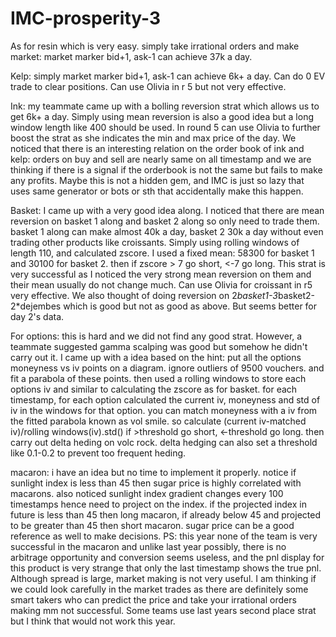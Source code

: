 # IMC-prosperity-3
As for resin which is very easy. simply take irrational orders and make market: market marker bid+1, ask-1 can achieve 37k a day.

Kelp: simply market marker bid+1, ask-1 can achieve 6k+ a day. Can do 0 EV trade to clear positions. Can use Olivia in r 5 but not very effective.

Ink: my teammate came up with a bolling reversion strat which allows us to get 6k+ a day. Simply using mean reversion is also a good idea but a long window length like 400 should be used. In round 5 can use Olivia to further boost the strat as she indicates the min and max price of the day.
We noticed that there is an interesting relation on the order book of ink and kelp: orders on buy and sell are nearly same on all timestamp and we are thinking if there is a signal if the orderbook is not the same but fails to make any profits. Maybe this is not a hidden gem, and IMC is just so lazy that uses same generator or bots or sth that accidentally make this happen.

Basket: I came up with a very good idea along. I noticed that there are mean reversion on basket 1 along and basket 2 along so only need to trade them. basket 1 along can make almost 40k a day, basket 2 30k a day without even trading other products like croissants. Simply using rolling windows of length 110, and calculated zscore. I used a fixed mean: 58300 for basket 1 and 30100 for basket 2. then if zscore > 7 go short, <-7 go long. This strat is very successful as I noticed the very strong mean reversion on them and their mean usually do not change much. Can use Olivia for croissant in r5 very effective. 
We also thought of doing reversion on 2*basket1-3*basket2-2*dejembes which is good but not as good as above. But seems better for day 2's data.

For options: this is hard and we did not find any good strat. However, a teammate suggested gamma scalping was good but somehow he didn't carry out it. I came up with a idea based on the hint: put all the options moneyness vs iv points on a diagram. ignore outliers of 9500 vouchers. and fit a parabola of these points. then used a rolling windows to store each options iv and similar to calculating the zscore as for basket. for each timestamp, for each option calculated the current iv, moneyness and std of iv in the windows for that option. you can match moneyness with a iv from the fitted parabola known as vol smile. so calculate (current iv-matched iv)/rolling windows(iv).std() if >threshold go short, <-threshold go long. then carry out delta heding on volc rock. delta hedging can also set a threshold like 0.1-0.2 to prevent too frequent heding.

macaron: i have an idea but no time to implement it properly. notice if sunlight index is less than 45 then sugar price is highly correlated with macarons. also noticed sunlight index gradient changes every 100 timestamps hence need to project on the index. if the projected index in future is less than 45 then long macaron, if already below 45 and projected to be greater than 45 then short macaron. sugar price can be a good reference as well to make decisions.
PS: this year none of the team is very successful in the macaron and unlike last year possibly, there is no arbitrage opportunity and conversion seems useless, and the pnl display for this product is very strange that only the last timestamp shows the true pnl. Although spread is large, market making is not very useful. I am thinking if we could look carefully in the market trades as there are definitely some smart takers who can predict the price and take your irrational orders making mm not successful. Some teams use last years second place strat but I think that would not work this year.
